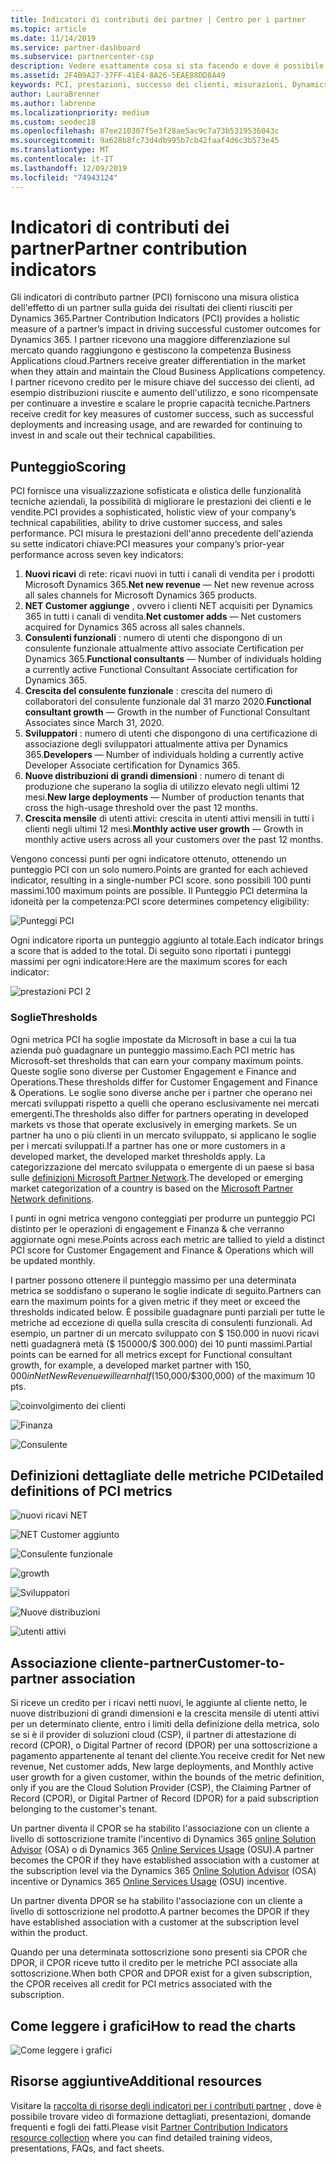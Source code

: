 ```yaml
---
title: Indicatori di contributi dei partner | Centro per i partner
ms.topic: article
ms.date: 11/14/2019
ms.service: partner-dashboard
ms.subservice: partnercenter-csp
description: Vedere esattamente cosa si sta facendo e dove è possibile migliorare per quanto riguarda Dynamics 365 Customer Engagement o Dynamics 365 Finance and Operations
ms.assetid: 2F4B9A27-37FF-41E4-8A26-5EAE88DD8A49
keywords: PCI, prestazioni, successo dei clienti, misurazioni, Dynamics 365
author: LauraBrenner
ms.author: labrenne
ms.localizationpriority: medium
ms.custom: seodec18
ms.openlocfilehash: 87ee210307f5e3f28ae5ac9c7a73b5319536043c
ms.sourcegitcommit: 9a628b8fc73d4db995b7cb42faaf4d6c3b573e45
ms.translationtype: MT
ms.contentlocale: it-IT
ms.lasthandoff: 12/09/2019
ms.locfileid: "74943124"
---
```

# <a name="partner-contribution-indicators"></a><span data-ttu-id="df7dc-104">Indicatori di contributi dei partner</span><span class="sxs-lookup"><span data-stu-id="df7dc-104">Partner contribution indicators</span></span>

<span data-ttu-id="df7dc-105">Gli indicatori di contributo partner (PCI) forniscono una misura olistica dell'effetto di un partner sulla guida dei risultati dei clienti riusciti per Dynamics 365.</span><span class="sxs-lookup"><span data-stu-id="df7dc-105">Partner Contribution Indicators (PCI) provides a holistic measure of a partner’s impact in driving successful customer outcomes for Dynamics 365.</span></span> <span data-ttu-id="df7dc-106">I partner ricevono una maggiore differenziazione sul mercato quando raggiungono e gestiscono la competenza Business Applications cloud.</span><span class="sxs-lookup"><span data-stu-id="df7dc-106">Partners receive greater differentiation in the market when they attain and maintain the Cloud Business Applications competency.</span></span>  <span data-ttu-id="df7dc-107">I partner ricevono credito per le misure chiave del successo dei clienti, ad esempio distribuzioni riuscite e aumento dell'utilizzo, e sono ricompensate per continuare a investire e scalare le proprie capacità tecniche.</span><span class="sxs-lookup"><span data-stu-id="df7dc-107">Partners receive credit for key measures of customer success, such as successful deployments and increasing usage, and are rewarded for continuing to invest in and scale out their technical capabilities.</span></span> 

## <a name="scoring"></a><span data-ttu-id="df7dc-108">Punteggio</span><span class="sxs-lookup"><span data-stu-id="df7dc-108">Scoring</span></span>

<span data-ttu-id="df7dc-109">PCI fornisce una visualizzazione sofisticata e olistica delle funzionalità tecniche aziendali, la possibilità di migliorare le prestazioni dei clienti e le vendite.</span><span class="sxs-lookup"><span data-stu-id="df7dc-109">PCI provides a sophisticated, holistic view of your company’s technical capabilities, ability to drive customer success, and sales performance.</span></span> <span data-ttu-id="df7dc-110">PCI misura le prestazioni dell'anno precedente dell'azienda su sette indicatori chiave:</span><span class="sxs-lookup"><span data-stu-id="df7dc-110">PCI measures your company’s prior-year performance across seven key indicators:</span></span>

1. <span data-ttu-id="df7dc-111">**Nuovi ricavi** di rete: ricavi nuovi in tutti i canali di vendita per i prodotti Microsoft Dynamics 365.</span><span class="sxs-lookup"><span data-stu-id="df7dc-111">**Net new revenue** — Net new revenue across all sales channels for Microsoft Dynamics 365 products.</span></span>
2. <span data-ttu-id="df7dc-112">**NET Customer aggiunge** , ovvero i clienti NET acquisiti per Dynamics 365 in tutti i canali di vendita.</span><span class="sxs-lookup"><span data-stu-id="df7dc-112">**Net customer adds** — Net customers acquired for Dynamics 365 across all sales channels.</span></span>
3. <span data-ttu-id="df7dc-113">**Consulenti funzionali** : numero di utenti che dispongono di un consulente funzionale attualmente attivo associate Certification per Dynamics 365.</span><span class="sxs-lookup"><span data-stu-id="df7dc-113">**Functional consultants** — Number of individuals holding a currently active Functional Consultant Associate certification for Dynamics 365.</span></span>
4. <span data-ttu-id="df7dc-114">**Crescita del consulente funzionale** : crescita del numero di collaboratori del consulente funzionale dal 31 marzo 2020.</span><span class="sxs-lookup"><span data-stu-id="df7dc-114">**Functional consultant growth** — Growth in the number of Functional Consultant Associates since March 31, 2020.</span></span>
5. <span data-ttu-id="df7dc-115">**Sviluppatori** : numero di utenti che dispongono di una certificazione di associazione degli sviluppatori attualmente attiva per Dynamics 365.</span><span class="sxs-lookup"><span data-stu-id="df7dc-115">**Developers** — Number of individuals holding a currently active Developer Associate certification for Dynamics 365.</span></span>
6. <span data-ttu-id="df7dc-116">**Nuove distribuzioni di grandi dimensioni** : numero di tenant di produzione che superano la soglia di utilizzo elevato negli ultimi 12 mesi.</span><span class="sxs-lookup"><span data-stu-id="df7dc-116">**New large deployments** — Number of production tenants that cross the high-usage threshold over the past 12 months.</span></span>
7. <span data-ttu-id="df7dc-117">**Crescita mensile** di utenti attivi: crescita in utenti attivi mensili in tutti i clienti negli ultimi 12 mesi.</span><span class="sxs-lookup"><span data-stu-id="df7dc-117">**Monthly active user growth** — Growth in monthly active users across all your customers over the past 12 months.</span></span>

<span data-ttu-id="df7dc-118">Vengono concessi punti per ogni indicatore ottenuto, ottenendo un punteggio PCI con un solo numero.</span><span class="sxs-lookup"><span data-stu-id="df7dc-118">Points are granted for each achieved indicator, resulting in a single-number PCI score.</span></span> <span data-ttu-id="df7dc-119">sono possibili 100 punti massimi.</span><span class="sxs-lookup"><span data-stu-id="df7dc-119">100 maximum points are possible.</span></span> <span data-ttu-id="df7dc-120">Il Punteggio PCI determina la idoneità per la competenza:</span><span class="sxs-lookup"><span data-stu-id="df7dc-120">PCI score determines competency eligibility:</span></span>

![Punteggi PCI](images/pcinew1.png)

<span data-ttu-id="df7dc-122">Ogni indicatore riporta un punteggio aggiunto al totale.</span><span class="sxs-lookup"><span data-stu-id="df7dc-122">Each indicator brings a score that is added to the total.</span></span> <span data-ttu-id="df7dc-123">Di seguito sono riportati i punteggi massimi per ogni indicatore:</span><span class="sxs-lookup"><span data-stu-id="df7dc-123">Here are the maximum scores for each indicator:</span></span>


![prestazioni PCI 2](images/pci1.png)

### <a name="thresholds"></a><span data-ttu-id="df7dc-125">Soglie</span><span class="sxs-lookup"><span data-stu-id="df7dc-125">Thresholds</span></span>

<span data-ttu-id="df7dc-126">Ogni metrica PCI ha soglie impostate da Microsoft in base a cui la tua azienda può guadagnare un punteggio massimo.</span><span class="sxs-lookup"><span data-stu-id="df7dc-126">Each PCI metric has Microsoft-set thresholds that can earn your company maximum points.</span></span> <span data-ttu-id="df7dc-127">Queste soglie sono diverse per Customer Engagement e Finance and Operations.</span><span class="sxs-lookup"><span data-stu-id="df7dc-127">These thresholds differ for Customer Engagement and Finance & Operations.</span></span> <span data-ttu-id="df7dc-128">Le soglie sono diverse anche per i partner che operano nei mercati sviluppati rispetto a quelli che operano esclusivamente nei mercati emergenti.</span><span class="sxs-lookup"><span data-stu-id="df7dc-128">The thresholds also differ for partners operating in developed markets vs those that operate exclusively in emerging markets.</span></span> <span data-ttu-id="df7dc-129">Se un partner ha uno o più clienti in un mercato sviluppato, si applicano le soglie per i mercati sviluppati.</span><span class="sxs-lookup"><span data-stu-id="df7dc-129">If a partner has one or more customers in a developed market, the developed market thresholds apply.</span></span> <span data-ttu-id="df7dc-130">La categorizzazione del mercato sviluppata o emergente di un paese si basa sulle [definizioni Microsoft Partner Network](https://assets.microsoft.com/MPN-developed-and-emerging-countries-list.pdf).</span><span class="sxs-lookup"><span data-stu-id="df7dc-130">The developed or emerging market categorization of a country is based on the [Microsoft Partner Network definitions](https://assets.microsoft.com/MPN-developed-and-emerging-countries-list.pdf).</span></span>

<span data-ttu-id="df7dc-131">I punti in ogni metrica vengono conteggiati per produrre un punteggio PCI distinto per le operazioni di engagement e Finanza & che verranno aggiornate ogni mese.</span><span class="sxs-lookup"><span data-stu-id="df7dc-131">Points across each metric are tallied to yield a distinct PCI score for Customer Engagement and Finance & Operations which will be updated monthly.</span></span>

<span data-ttu-id="df7dc-132">I partner possono ottenere il punteggio massimo per una determinata metrica se soddisfano o superano le soglie indicate di seguito.</span><span class="sxs-lookup"><span data-stu-id="df7dc-132">Partners can earn the maximum points for a given metric if they meet or exceed the thresholds indicated below.</span></span> <span data-ttu-id="df7dc-133">È possibile guadagnare punti parziali per tutte le metriche ad eccezione di quella sulla crescita di consulenti funzionali. Ad esempio, un partner di un mercato sviluppato con $ 150.000 in nuovi ricavi netti guadagnerà metà ($ 150000/$ 300.000) dei 10 punti massimi.</span><span class="sxs-lookup"><span data-stu-id="df7dc-133">Partial points can be earned for all metrics except for Functional consultant growth, for example, a developed market partner with $150,000 in Net New Revenue will earn half ($150,000/$300,000) of the maximum 10 pts.</span></span>

![coinvolgimento dei clienti](images/pci/table_1.png)

![Finanza](images/pci/TABLE_2.png)

![Consulente](images/pci/table_3.png)

## <a name="detailed-definitions-of-pci-metrics"></a><span data-ttu-id="df7dc-137">Definizioni dettagliate delle metriche PCI</span><span class="sxs-lookup"><span data-stu-id="df7dc-137">Detailed definitions of PCI metrics</span></span>

![nuovi ricavi NET](images/net_new1.png)

![NET Customer aggiunto](images/netcustomer.png)

![Consulente funzionale](images/pci/functional_consultants.png)

![growth](images/pci/functional_consultant_growth.png)

![Sviluppatori](images/pci/developers.png)

![Nuove distribuzioni](images/pci/new_large_deployments.png)

![utenti attivi](images/pci/monthly_active_user_growth.png)


## <a name="customer-to-partner-association"></a><span data-ttu-id="df7dc-145">Associazione cliente-partner</span><span class="sxs-lookup"><span data-stu-id="df7dc-145">Customer-to-partner association</span></span>

<span data-ttu-id="df7dc-146">Si riceve un credito per i ricavi netti nuovi, le aggiunte al cliente netto, le nuove distribuzioni di grandi dimensioni e la crescita mensile di utenti attivi per un determinato cliente, entro i limiti della definizione della metrica, solo se si è il provider di soluzioni cloud (CSP), il partner di attestazione di record (CPOR), o Digital Partner of record (DPOR) per una sottoscrizione a pagamento appartenente al tenant del cliente.</span><span class="sxs-lookup"><span data-stu-id="df7dc-146">You receive credit for Net new revenue, Net customer adds, New large deployments, and Monthly active user growth for a given customer, within the bounds of the metric definition, only if you are the Cloud Solution Provider (CSP), the Claiming Partner of Record (CPOR), or Digital Partner of Record (DPOR) for a paid subscription belonging to the customer's tenant.</span></span>

<span data-ttu-id="df7dc-147">Un partner diventa il CPOR se ha stabilito l'associazione con un cliente a livello di sottoscrizione tramite l'incentivo di Dynamics 365 [online Solution Advisor](https://support.microsoft.com/en-us/help/4501560/online-services-advisor-osa-sell-incentives-faq) (OSA) o di Dynamics 365 [Online Services Usage](https://support.microsoft.com/en-us/help/3082044/become-eligible-for-the-online-services-usage-incentive-program) (OSU).</span><span class="sxs-lookup"><span data-stu-id="df7dc-147">A partner becomes the CPOR if they have established association with a customer at the subscription level via the Dynamics 365 [Online Solution Advisor](https://support.microsoft.com/en-us/help/4501560/online-services-advisor-osa-sell-incentives-faq) (OSA) incentive or Dynamics 365 [Online Services Usage](https://support.microsoft.com/en-us/help/3082044/become-eligible-for-the-online-services-usage-incentive-program) (OSU) incentive.</span></span>

<span data-ttu-id="df7dc-148">Un partner diventa DPOR se ha stabilito l'associazione con un cliente a livello di sottoscrizione nel prodotto.</span><span class="sxs-lookup"><span data-stu-id="df7dc-148">A partner becomes the DPOR if they have established association with a customer at the subscription level within the product.</span></span>

<span data-ttu-id="df7dc-149">Quando per una determinata sottoscrizione sono presenti sia CPOR che DPOR, il CPOR riceve tutto il credito per le metriche PCI associate alla sottoscrizione.</span><span class="sxs-lookup"><span data-stu-id="df7dc-149">When both CPOR and DPOR exist for a given subscription, the CPOR receives all credit for PCI metrics associated with the subscription.</span></span>

## <a name="how-to-read-the-charts"></a><span data-ttu-id="df7dc-150">Come leggere i grafici</span><span class="sxs-lookup"><span data-stu-id="df7dc-150">How to read the charts</span></span>

![Come leggere i grafici](images/pci2.png)

## <a name="additional-resources"></a><span data-ttu-id="df7dc-152">Risorse aggiuntive</span><span class="sxs-lookup"><span data-stu-id="df7dc-152">Additional resources</span></span>

<span data-ttu-id="df7dc-153">Visitare la [raccolta di risorse degli indicatori per i contributi partner](https://partner.microsoft.com/asset/collection/pci-learn#/) , dove è possibile trovare video di formazione dettagliati, presentazioni, domande frequenti e fogli dei fatti.</span><span class="sxs-lookup"><span data-stu-id="df7dc-153">Please visit [Partner Contribution Indicators resource collection](https://partner.microsoft.com/asset/collection/pci-learn#/) where you can find detailed training videos, presentations, FAQs, and fact sheets.</span></span> 




